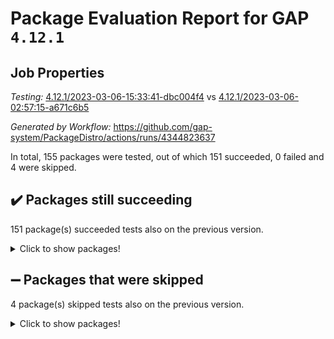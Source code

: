 # Package Evaluation Report for GAP `4.12.1`

## Job Properties

*Testing:* [4.12.1/2023-03-06-15:33:41-dbc004f4](https://github.com/gap-system/PackageDistro/blob/data/reports/4.12.1/2023-03-06-15:33:41-dbc004f4) vs [4.12.1/2023-03-06-02:57:15-a671c6b5](https://github.com/gap-system/PackageDistro/blob/data/reports/4.12.1/2023-03-06-02:57:15-a671c6b5)

*Generated by Workflow:* https://github.com/gap-system/PackageDistro/actions/runs/4344823637

In total, 155 packages were tested, out of which 151 succeeded, 0 failed and 4 were skipped.

## :heavy_check_mark: Packages still succeeding

151 package(s) succeeded tests also on the previous version.
<details><summary>Click to show packages!</summary>

- 4ti2interface 2023.02-04 [(success)](https://github.com/gap-system/PackageDistro/actions/runs/4344823637/jobs/7589044406)
- ace 5.6.2 [(success)](https://github.com/gap-system/PackageDistro/actions/runs/4344823637/jobs/7589044833)
- aclib 1.3.2 [(success)](https://github.com/gap-system/PackageDistro/actions/runs/4344823637/jobs/7589045945)
- agt 0.3.1 [(success)](https://github.com/gap-system/PackageDistro/actions/runs/4344823637/jobs/7589046291)
- alnuth 3.2.1 [(success)](https://github.com/gap-system/PackageDistro/actions/runs/4344823637/jobs/7589046586)
- anupq 3.3.0 [(success)](https://github.com/gap-system/PackageDistro/actions/runs/4344823637/jobs/7589047014)
- atlasrep 2.1.6 [(success)](https://github.com/gap-system/PackageDistro/actions/runs/4344823637/jobs/7589047402)
- autodoc 2022.10.20 [(success)](https://github.com/gap-system/PackageDistro/actions/runs/4344823637/jobs/7589047653)
- automata 1.15 [(success)](https://github.com/gap-system/PackageDistro/actions/runs/4344823637/jobs/7589047909)
- automgrp 1.3.2 [(success)](https://github.com/gap-system/PackageDistro/actions/runs/4344823637/jobs/7589048156)
- autpgrp 1.11 [(success)](https://github.com/gap-system/PackageDistro/actions/runs/4344823637/jobs/7589048374)
- cap 2023.03-02 [(success)](https://github.com/gap-system/PackageDistro/actions/runs/4344823637/jobs/7589048642)
- caratinterface 2.3.4 [(success)](https://github.com/gap-system/PackageDistro/actions/runs/4344823637/jobs/7589048897)
- cddinterface 2022.11.01 [(success)](https://github.com/gap-system/PackageDistro/actions/runs/4344823637/jobs/7589049158)
- circle 1.6.6 [(success)](https://github.com/gap-system/PackageDistro/actions/runs/4344823637/jobs/7589049388)
- classicpres 1.22 [(success)](https://github.com/gap-system/PackageDistro/actions/runs/4344823637/jobs/7589049646)
- cohomolo 1.6.11 [(success)](https://github.com/gap-system/PackageDistro/actions/runs/4344823637/jobs/7589049882)
- congruence 1.2.5 [(success)](https://github.com/gap-system/PackageDistro/actions/runs/4344823637/jobs/7589050141)
- corelg 1.56 [(success)](https://github.com/gap-system/PackageDistro/actions/runs/4344823637/jobs/7589050412)
- crime 1.6 [(success)](https://github.com/gap-system/PackageDistro/actions/runs/4344823637/jobs/7589050636)
- crisp 1.4.6 [(success)](https://github.com/gap-system/PackageDistro/actions/runs/4344823637/jobs/7589050864)
- crypting 0.10.4 [(success)](https://github.com/gap-system/PackageDistro/actions/runs/4344823637/jobs/7589051094)
- cryst 4.1.25 [(success)](https://github.com/gap-system/PackageDistro/actions/runs/4344823637/jobs/7589051337)
- crystcat 1.1.10 [(success)](https://github.com/gap-system/PackageDistro/actions/runs/4344823637/jobs/7589051595)
- ctbllib 1.3.4 [(success)](https://github.com/gap-system/PackageDistro/actions/runs/4344823637/jobs/7589051845)
- cubefree 1.19 [(success)](https://github.com/gap-system/PackageDistro/actions/runs/4344823637/jobs/7589052073)
- curlinterface 2.3.1 [(success)](https://github.com/gap-system/PackageDistro/actions/runs/4344823637/jobs/7589052320)
- cvec 2.7.6 [(success)](https://github.com/gap-system/PackageDistro/actions/runs/4344823637/jobs/7589052531)
- datastructures 0.3.0 [(success)](https://github.com/gap-system/PackageDistro/actions/runs/4344823637/jobs/7589052774)
- deepthought 1.0.6 [(success)](https://github.com/gap-system/PackageDistro/actions/runs/4344823637/jobs/7589053023)
- design 1.8 [(success)](https://github.com/gap-system/PackageDistro/actions/runs/4344823637/jobs/7589053220)
- difsets 2.3.1 [(success)](https://github.com/gap-system/PackageDistro/actions/runs/4344823637/jobs/7589053488)
- digraphs 1.6.1 [(success)](https://github.com/gap-system/PackageDistro/actions/runs/4344823637/jobs/7589053714)
- edim 1.3.6 [(success)](https://github.com/gap-system/PackageDistro/actions/runs/4344823637/jobs/7589053911)
- example 4.3.4 [(success)](https://github.com/gap-system/PackageDistro/actions/runs/4344823637/jobs/7589054106)
- examplesforhomalg 2023.02-04 [(success)](https://github.com/gap-system/PackageDistro/actions/runs/4344823637/jobs/7589054365)
- factint 1.6.3 [(success)](https://github.com/gap-system/PackageDistro/actions/runs/4344823637/jobs/7589054670)
- ferret 1.0.9 [(success)](https://github.com/gap-system/PackageDistro/actions/runs/4344823637/jobs/7589054881)
- fga 1.4.0 [(success)](https://github.com/gap-system/PackageDistro/actions/runs/4344823637/jobs/7589055107)
- fining 1.5.5 [(success)](https://github.com/gap-system/PackageDistro/actions/runs/4344823637/jobs/7589055339)
- float 1.0.3 [(success)](https://github.com/gap-system/PackageDistro/actions/runs/4344823637/jobs/7589055618)
- format 1.4.3 [(success)](https://github.com/gap-system/PackageDistro/actions/runs/4344823637/jobs/7589055809)
- forms 1.2.9 [(success)](https://github.com/gap-system/PackageDistro/actions/runs/4344823637/jobs/7589056735)
- fplsa 1.2.6 [(success)](https://github.com/gap-system/PackageDistro/actions/runs/4344823637/jobs/7589056984)
- fr 2.4.12 [(success)](https://github.com/gap-system/PackageDistro/actions/runs/4344823637/jobs/7589057195)
- francy 1.2.5 [(success)](https://github.com/gap-system/PackageDistro/actions/runs/4344823637/jobs/7589057459)
- fwtree 1.3 [(success)](https://github.com/gap-system/PackageDistro/actions/runs/4344823637/jobs/7589057756)
- gapdoc 1.6.6 [(success)](https://github.com/gap-system/PackageDistro/actions/runs/4344823637/jobs/7589058154)
- gauss 2023.02-04 [(success)](https://github.com/gap-system/PackageDistro/actions/runs/4344823637/jobs/7589058592)
- gaussforhomalg 2023.02-04 [(success)](https://github.com/gap-system/PackageDistro/actions/runs/4344823637/jobs/7589058830)
- gbnp 1.0.5 [(success)](https://github.com/gap-system/PackageDistro/actions/runs/4344823637/jobs/7589059031)
- generalizedmorphismsforcap 2023.02-01 [(success)](https://github.com/gap-system/PackageDistro/actions/runs/4344823637/jobs/7589059240)
- genss 1.6.8 [(success)](https://github.com/gap-system/PackageDistro/actions/runs/4344823637/jobs/7589059494)
- gradedmodules 2023.02-04 [(success)](https://github.com/gap-system/PackageDistro/actions/runs/4344823637/jobs/7589059765)
- gradedringforhomalg 2023.02-04 [(success)](https://github.com/gap-system/PackageDistro/actions/runs/4344823637/jobs/7589060003)
- grape 4.9.0 [(success)](https://github.com/gap-system/PackageDistro/actions/runs/4344823637/jobs/7589061275)
- groupoids 1.73 [(success)](https://github.com/gap-system/PackageDistro/actions/runs/4344823637/jobs/7589061487)
- grpconst 2.6.4 [(success)](https://github.com/gap-system/PackageDistro/actions/runs/4344823637/jobs/7589061725)
- guarana 0.96.3 [(success)](https://github.com/gap-system/PackageDistro/actions/runs/4344823637/jobs/7589061981)
- guava 3.18 [(success)](https://github.com/gap-system/PackageDistro/actions/runs/4344823637/jobs/7589062214)
- hap 1.53 [(success)](https://github.com/gap-system/PackageDistro/actions/runs/4344823637/jobs/7589062483)
- hapcryst 0.1.15 [(success)](https://github.com/gap-system/PackageDistro/actions/runs/4344823637/jobs/7589062768)
- hecke 1.5.3 [(success)](https://github.com/gap-system/PackageDistro/actions/runs/4344823637/jobs/7589063001)
- help 3.5 [(success)](https://github.com/gap-system/PackageDistro/actions/runs/4344823637/jobs/7589063270)
- homalg 2023.02-05 [(success)](https://github.com/gap-system/PackageDistro/actions/runs/4344823637/jobs/7589063603)
- homalgtocas 2023.02-04 [(success)](https://github.com/gap-system/PackageDistro/actions/runs/4344823637/jobs/7589063890)
- idrel 2.45 [(success)](https://github.com/gap-system/PackageDistro/actions/runs/4344823637/jobs/7589064159)
- images 1.3.1 [(success)](https://github.com/gap-system/PackageDistro/actions/runs/4344823637/jobs/7589064481)
- intpic 0.3.0 [(success)](https://github.com/gap-system/PackageDistro/actions/runs/4344823637/jobs/7589064740)
- io 4.8.1 [(success)](https://github.com/gap-system/PackageDistro/actions/runs/4344823637/jobs/7589065040)
- io_forhomalg 2023.02-04 [(success)](https://github.com/gap-system/PackageDistro/actions/runs/4344823637/jobs/7589065304)
- irredsol 1.4.4 [(success)](https://github.com/gap-system/PackageDistro/actions/runs/4344823637/jobs/7589065529)
- json 2.1.1 [(success)](https://github.com/gap-system/PackageDistro/actions/runs/4344823637/jobs/7589065834)
- jupyterkernel 1.5.0 [(success)](https://github.com/gap-system/PackageDistro/actions/runs/4344823637/jobs/7589066181)
- jupyterviz 1.5.6 [(success)](https://github.com/gap-system/PackageDistro/actions/runs/4344823637/jobs/7589066555)
- kan 1.35 [(success)](https://github.com/gap-system/PackageDistro/actions/runs/4344823637/jobs/7589066944)
- kbmag 1.5.11 [(success)](https://github.com/gap-system/PackageDistro/actions/runs/4344823637/jobs/7589067330)
- laguna 3.9.6 [(success)](https://github.com/gap-system/PackageDistro/actions/runs/4344823637/jobs/7589067519)
- liealgdb 2.2.1 [(success)](https://github.com/gap-system/PackageDistro/actions/runs/4344823637/jobs/7589067804)
- liepring 2.8 [(success)](https://github.com/gap-system/PackageDistro/actions/runs/4344823637/jobs/7589068047)
- liering 2.4.2 [(success)](https://github.com/gap-system/PackageDistro/actions/runs/4344823637/jobs/7589068304)
- linearalgebraforcap 2023.03-01 [(success)](https://github.com/gap-system/PackageDistro/actions/runs/4344823637/jobs/7589068575)
- localizeringforhomalg 2023.02-04 [(success)](https://github.com/gap-system/PackageDistro/actions/runs/4344823637/jobs/7589068834)
- loops 3.4.3 [(success)](https://github.com/gap-system/PackageDistro/actions/runs/4344823637/jobs/7589069142)
- lpres 1.0.3 [(success)](https://github.com/gap-system/PackageDistro/actions/runs/4344823637/jobs/7589069459)
- majoranaalgebras 1.5.1 [(success)](https://github.com/gap-system/PackageDistro/actions/runs/4344823637/jobs/7589069704)
- mapclass 1.4.6 [(success)](https://github.com/gap-system/PackageDistro/actions/runs/4344823637/jobs/7589069985)
- matgrp 0.70 [(success)](https://github.com/gap-system/PackageDistro/actions/runs/4344823637/jobs/7589070209)
- matricesforhomalg 2023.02-04 [(success)](https://github.com/gap-system/PackageDistro/actions/runs/4344823637/jobs/7589070429)
- modisom 2.5.4 [(success)](https://github.com/gap-system/PackageDistro/actions/runs/4344823637/jobs/7589070683)
- modulepresentationsforcap 2023.02-03 [(success)](https://github.com/gap-system/PackageDistro/actions/runs/4344823637/jobs/7589070946)
- modules 2023.02-04 [(success)](https://github.com/gap-system/PackageDistro/actions/runs/4344823637/jobs/7589071182)
- monoidalcategories 2023.02-05 [(success)](https://github.com/gap-system/PackageDistro/actions/runs/4344823637/jobs/7589071416)
- nconvex 2022.09-01 [(success)](https://github.com/gap-system/PackageDistro/actions/runs/4344823637/jobs/7589071702)
- nilmat 1.4.2 [(success)](https://github.com/gap-system/PackageDistro/actions/runs/4344823637/jobs/7589072615)
- nock 1.5 [(success)](https://github.com/gap-system/PackageDistro/actions/runs/4344823637/jobs/7589072938)
- normalizinterface 1.3.5 [(success)](https://github.com/gap-system/PackageDistro/actions/runs/4344823637/jobs/7589073182)
- nq 2.5.9 [(success)](https://github.com/gap-system/PackageDistro/actions/runs/4344823637/jobs/7589073975)
- numericalsgps 1.3.1 [(success)](https://github.com/gap-system/PackageDistro/actions/runs/4344823637/jobs/7589074158)
- openmath 11.5.3 [(success)](https://github.com/gap-system/PackageDistro/actions/runs/4344823637/jobs/7589074357)
- orb 4.9.0 [(success)](https://github.com/gap-system/PackageDistro/actions/runs/4344823637/jobs/7589074520)
- packagemanager 1.4.0 [(success)](https://github.com/gap-system/PackageDistro/actions/runs/4344823637/jobs/7589074666)
- patternclass 2.4.3 [(success)](https://github.com/gap-system/PackageDistro/actions/runs/4344823637/jobs/7589074812)
- permut 2.0.4 [(success)](https://github.com/gap-system/PackageDistro/actions/runs/4344823637/jobs/7589074950)
- polenta 1.3.10 [(success)](https://github.com/gap-system/PackageDistro/actions/runs/4344823637/jobs/7589075113)
- polymaking 0.8.6 [(success)](https://github.com/gap-system/PackageDistro/actions/runs/4344823637/jobs/7589075237)
- primgrp 3.4.4 [(success)](https://github.com/gap-system/PackageDistro/actions/runs/4344823637/jobs/7589075369)
- profiling 2.5.2 [(success)](https://github.com/gap-system/PackageDistro/actions/runs/4344823637/jobs/7589075559)
- qpa 1.34 [(success)](https://github.com/gap-system/PackageDistro/actions/runs/4344823637/jobs/7589075847)
- quagroup 1.8.3 [(success)](https://github.com/gap-system/PackageDistro/actions/runs/4344823637/jobs/7589075962)
- radiroot 2.9 [(success)](https://github.com/gap-system/PackageDistro/actions/runs/4344823637/jobs/7589076138)
- rcwa 4.7.1 [(success)](https://github.com/gap-system/PackageDistro/actions/runs/4344823637/jobs/7589076429)
- rds 1.8 [(success)](https://github.com/gap-system/PackageDistro/actions/runs/4344823637/jobs/7589076581)
- recog 1.4.2 [(success)](https://github.com/gap-system/PackageDistro/actions/runs/4344823637/jobs/7589076687)
- repndecomp 1.3.0 [(success)](https://github.com/gap-system/PackageDistro/actions/runs/4344823637/jobs/7589076848)
- repsn 3.1.0 [(success)](https://github.com/gap-system/PackageDistro/actions/runs/4344823637/jobs/7589077062)
- resclasses 4.7.3 [(success)](https://github.com/gap-system/PackageDistro/actions/runs/4344823637/jobs/7589077197)
- ringsforhomalg 2023.02-05 [(success)](https://github.com/gap-system/PackageDistro/actions/runs/4344823637/jobs/7589077422)
- sco 2023.02-04 [(success)](https://github.com/gap-system/PackageDistro/actions/runs/4344823637/jobs/7589077566)
- scscp 2.4.1 [(success)](https://github.com/gap-system/PackageDistro/actions/runs/4344823637/jobs/7589077777)
- semigroups 5.2.1 [(success)](https://github.com/gap-system/PackageDistro/actions/runs/4344823637/jobs/7589077931)
- sglppow 2.3 [(success)](https://github.com/gap-system/PackageDistro/actions/runs/4344823637/jobs/7589078159)
- sgpviz 0.999.5 [(success)](https://github.com/gap-system/PackageDistro/actions/runs/4344823637/jobs/7589078409)
- simpcomp 2.1.14 [(success)](https://github.com/gap-system/PackageDistro/actions/runs/4344823637/jobs/7589078676)
- singular 2023.02.09 [(success)](https://github.com/gap-system/PackageDistro/actions/runs/4344823637/jobs/7589078945)
- sl2reps 1.1 [(success)](https://github.com/gap-system/PackageDistro/actions/runs/4344823637/jobs/7589079161)
- sla 1.5.3 [(success)](https://github.com/gap-system/PackageDistro/actions/runs/4344823637/jobs/7589079528)
- smallgrp 1.5.2 [(success)](https://github.com/gap-system/PackageDistro/actions/runs/4344823637/jobs/7589080003)
- smallsemi 0.6.13 [(success)](https://github.com/gap-system/PackageDistro/actions/runs/4344823637/jobs/7589080293)
- sonata 2.9.6 [(success)](https://github.com/gap-system/PackageDistro/actions/runs/4344823637/jobs/7589081583)
- sophus 1.27 [(success)](https://github.com/gap-system/PackageDistro/actions/runs/4344823637/jobs/7589081806)
- spinsym 1.5.2 [(success)](https://github.com/gap-system/PackageDistro/actions/runs/4344823637/jobs/7589082066)
- standardff 0.9.4 [(success)](https://github.com/gap-system/PackageDistro/actions/runs/4344823637/jobs/7589082285)
- symbcompcc 1.3.2 [(success)](https://github.com/gap-system/PackageDistro/actions/runs/4344823637/jobs/7589082532)
- thelma 1.3 [(success)](https://github.com/gap-system/PackageDistro/actions/runs/4344823637/jobs/7589082916)
- tomlib 1.2.9 [(success)](https://github.com/gap-system/PackageDistro/actions/runs/4344823637/jobs/7589083303)
- toolsforhomalg 2023.02-06 [(success)](https://github.com/gap-system/PackageDistro/actions/runs/4344823637/jobs/7589083473)
- toric 1.9.5 [(success)](https://github.com/gap-system/PackageDistro/actions/runs/4344823637/jobs/7589083647)
- toricvarieties 2022.07.13 [(success)](https://github.com/gap-system/PackageDistro/actions/runs/4344823637/jobs/7589083796)
- transgrp 3.6.3 [(success)](https://github.com/gap-system/PackageDistro/actions/runs/4344823637/jobs/7589084001)
- ugaly 4.0.3 [(success)](https://github.com/gap-system/PackageDistro/actions/runs/4344823637/jobs/7589084220)
- unipot 1.5 [(success)](https://github.com/gap-system/PackageDistro/actions/runs/4344823637/jobs/7589084487)
- unitlib 4.2.0 [(success)](https://github.com/gap-system/PackageDistro/actions/runs/4344823637/jobs/7589084849)
- utils 0.82 [(success)](https://github.com/gap-system/PackageDistro/actions/runs/4344823637/jobs/7589085060)
- uuid 0.7 [(success)](https://github.com/gap-system/PackageDistro/actions/runs/4344823637/jobs/7589085629)
- walrus 0.9991 [(success)](https://github.com/gap-system/PackageDistro/actions/runs/4344823637/jobs/7589086030)
- wedderga 4.10.3 [(success)](https://github.com/gap-system/PackageDistro/actions/runs/4344823637/jobs/7589087070)
- xmod 2.91 [(success)](https://github.com/gap-system/PackageDistro/actions/runs/4344823637/jobs/7589087296)
- xmodalg 1.23 [(success)](https://github.com/gap-system/PackageDistro/actions/runs/4344823637/jobs/7589087633)
- yangbaxter 0.10.3 [(success)](https://github.com/gap-system/PackageDistro/actions/runs/4344823637/jobs/7589087887)
- zeromqinterface 0.14 [(success)](https://github.com/gap-system/PackageDistro/actions/runs/4344823637/jobs/7589088094)
</details>

## :heavy_minus_sign: Packages that were skipped

4 package(s) skipped tests also on the previous version.
<details><summary>Click to show packages!</summary>

- browse 1.8.21 [(skipped)](https://github.com/gap-system/PackageDistro/actions/runs/4344823637/jobs/7588679655)
- itc 1.5.1 [(skipped)](https://github.com/gap-system/PackageDistro/actions/runs/4344823637/jobs/7588679655)
- polycyclic 2.16 [(skipped)](https://github.com/gap-system/PackageDistro/actions/runs/4344823637/jobs/7588679655)
- xgap 4.31 [(skipped)](https://github.com/gap-system/PackageDistro/actions/runs/4344823637/jobs/7588679655)
</details>

